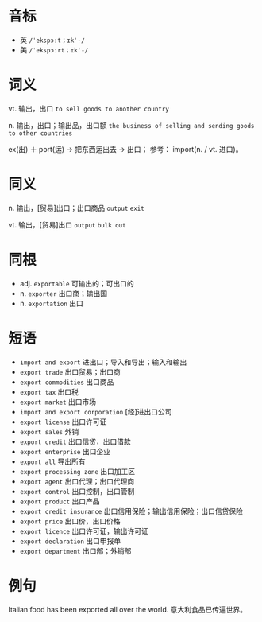# 音标

- 英 `/ˈekspɔːt；ɪkˈ-/`
- 美 `/ˈekspɔːrt；ɪkˈ-/`

# 词义

vt. 输出，出口
`to sell goods to another country`

n. 输出，出口；输出品，出口额
`the business of selling and sending goods to other countries`



ex(出) ＋ port(运) → 把东西运出去 → 出口； 参考： import(n. / vt. 进口)。

# 同义

n. 输出，[贸易]出口；出口商品
`output` `exit`

vt. 输出，[贸易]出口
`output` `bulk out`

# 同根

- adj. `exportable` 可输出的；可出口的
- n. `exporter` 出口商；输出国
- n. `exportation` 出口

# 短语

- `import and export` 进出口；导入和导出；输入和输出
- `export trade` 出口贸易；出口商
- `export commodities` 出口商品
- `export tax` 出口税
- `export market` 出口市场
- `import and export corporation` [经]进出口公司
- `export license` 出口许可证
- `export sales` 外销
- `export credit` 出口信贷，出口借款
- `export enterprise` 出口企业
- `export all` 导出所有
- `export processing zone` 出口加工区
- `export agent` 出口代理；出口代理商
- `export control` 出口控制，出口管制
- `export product` 出口产品
- `export credit insurance` 出口信用保险；输出信用保险；出口信贷保险
- `export price` 出口价，出口价格
- `export licence` 出口许可证，输出许可证
- `export declaration` 出口申报单
- `export department` 出口部；外销部

# 例句

Italian food has been exported all over the world.
意大利食品已传遍世界。


